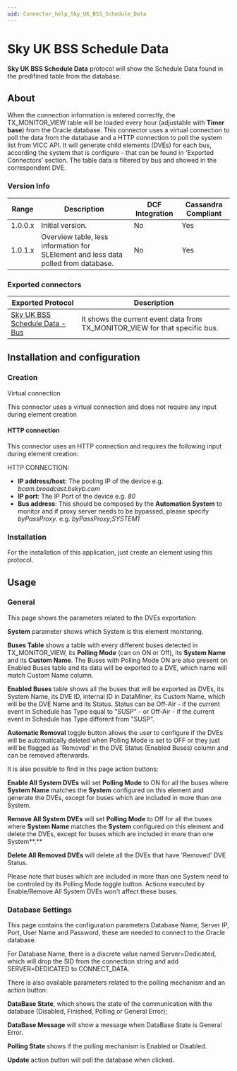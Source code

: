 ```yaml
---
uid: Connector_help_Sky_UK_BSS_Schedule_Data
---
```


# Sky UK BSS Schedule Data

**Sky UK BSS Schedule Data** protocol will show the Schedule Data found in the predifined table from the database.

## About

When the connection information is entered correctly, the TX_MONITOR_VIEW table will be loaded every hour (adjustable with **Timer base**) from the Oracle database. This connector uses a virtual connection to poll the data from the database and a HTTP connection to poll the system list from VICC API. It will generate child elements (DVEs) for each bus, according the system that is configure - that can be found in 'Exported Connectors' section. The table data is filtered by bus and showed in the correspondent DVE.

### Version Info

| **Range** | **Description**                                                                    | **DCF Integration** | **Cassandra Compliant** |
|------------------|------------------------------------------------------------------------------------|---------------------|-------------------------|
| 1.0.0.x          | Initial version.                                                                   | No                  | Yes                     |
| 1.0.1.x          | Overview table, less information for SLElement and less data polled from database. | No                  | Yes                     |

### Exported connectors

| **Exported Protocol**                                                                            | **Description**                                                             |
|--------------------------------------------------------------------------------------------------|-----------------------------------------------------------------------------|
| [Sky UK BSS Schedule Data - Bus](xref:Connector_help_Sky_UK_BSS_Schedule_Data_-_Bus) | It shows the current event data from TX_MONITOR_VIEW for that specific bus. |

## Installation and configuration

### Creation

Virtual connection

This connector uses a virtual connection and does not require any input during element creation

#### HTTP connection

This connector uses an HTTP connection and requires the following input during element creation:

HTTP CONNECTION:

- **IP address/host**: The pooling IP of the device e.g. *bcam.broadcast.bskyb.com*
- **IP port**: The IP Port of the device e.g. *80*
- **Bus address**: This should be composed by the **Automation System** to monitor and if proxy server needs to be bypassed, please specify *byPassProxy*. e.g. *byPassProxy;SYSTEM1*

### Installation

For the installation of this application, just create an element using this protocol.

## Usage

### General

This page shows the parameters related to the DVEs exportation:

**System** parameter shows which System is this element monitoring.

**Buses Table** shows a table with every different buses detected in TX_MONITOR_VIEW, its **Polling Mode** (can on ON or Off), its **System Name** and its **Custom Name**. The Buses with Polling Mode ON are also present on Enabled Buses table and its data will be exported to a DVE, which name will match Custom Name column.

**Enabled Buses** table shows all the buses that will be exported as DVEs, its System Name, its DVE ID, internal ID in DataMiner, its Custom Name, which will be the DVE Name and its Status. Status can be Off-Air - if the current event in Schedule has Type equal to "SUSP" - or Off-Air - if the current event in Schedule has Type different from "SUSP".

**Automatic Removal** toggle button allows the user to configure if the DVEs will be automatically deleted when Polling Mode is set to OFF or they just will be flagged as 'Removed' in the DVE Status (Enabled Buses) column and can be removed afterwards.

It is also possible to find in this page action buttons:

**Enable All System DVEs** will set **Polling Mode** to ON for all the buses where **System Name** matches the **System** configured on this element and generate the DVEs, except for buses which are included in more than one System.

**Remove All System DVEs** will set **Polling Mode** to Off for all the buses where **System Name** matches the **System** configured on this element and delete the DVEs, except for buses which are included in more than one System**.**

**Delete All Removed DVEs** will delete all the DVEs that have 'Removed' DVE Status.

Please note that buses which are included in more than one System need to be controled by its Polling Mode toggle button. Actions executed by Enable/Remove All System DVEs won't affect these buses.

### Database Settings

This page contains the configuration parameters Database Name, Server IP, Port, User Name and Password, these are needed to connect to the Oracle database.

For Database Name, there is a discrete value named Server=Dedicated, which will drop the SID from the connection string and add SERVER=DEDICATED to CONNECT_DATA.

There is also available parameters related to the polling mechanism and an action button:

**DataBase State**, which shows the state of the communication with the database (Disabled, Finished, Polling or General Error);

**DataBase Message** will show a message when DataBase State is General Error.

**Polling State** shows if the polling mechanism is Enabled or Disabled.

**Update** action button will poll the database when clicked.

